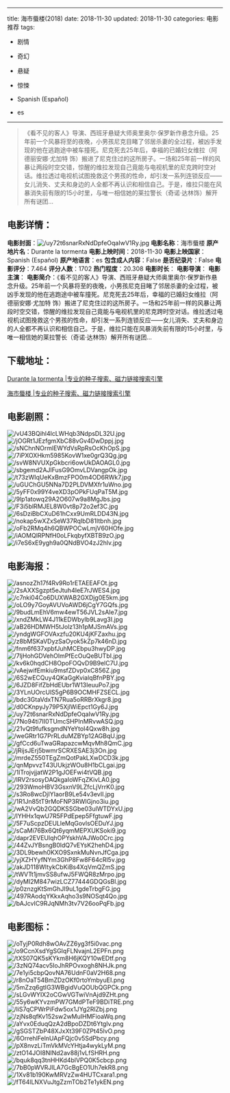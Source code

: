 
---
title: 海市蜃楼(2018)
date: 2018-11-30
updated: 2018-11-30
categories: 电影推荐
tags:
- 剧情
- 奇幻
- 悬疑
- 惊悚

- Spanish (Español)
- es
---


> 《看不见的客人》导演、西班牙悬疑大师奥里奥尔·保罗新作悬念升级。25年前一个风暴将至的夜晚，小男孩尼克目睹了邻居杀妻的全过程，被凶手发现的他在逃跑途中被车撞死。尼克死去25年后，幸福的已婚妇女维拉（阿德丽安娜·尤加特 饰）搬进了尼克住过的这所房子。一场和25年前一样的风暴让两段时空交错，惊醒的维拉发现自己竟能与电视机里的尼克跨时空对话。维拉透过电视机试图挽救这个男孩的性命，却引发一系列连锁反应——女儿消失、丈夫和身边的人全都不再认识和相信自己。于是，维拉只能在风暴消失前有限的15小时里，与唯一相信她的莱拉警长（奇诺·达林饰）解开所有谜团…

## **电影详情**：

**电影封面**：<img src="https://image.tmdb.org/t/p/w200/uy72t6snarRxNdDpfeOqaIwV1Ry.jpg" alt="/uy72t6snarRxNdDpfeOqaIwV1Ry.jpg" title="/uy72t6snarRxNdDpfeOqaIwV1Ry.jpg">
**电影名称**：海市蜃楼
**原产地片名**：Durante la tormenta
**电影上映时间**：2018-11-30
**电影上映国家**：Spanish (Español)
**原产地语言**：es
**包含成人内容**：False
**是否纪录片**：False
**电影评分**：7.464
**评分人数**：1702
**热门程度**：20.308
**电影时长**：
**电影导演**：
**电影主演**：
**电影简介**：《看不见的客人》导演、西班牙悬疑大师奥里奥尔·保罗新作悬念升级。25年前一个风暴将至的夜晚，小男孩尼克目睹了邻居杀妻的全过程，被凶手发现的他在逃跑途中被车撞死。尼克死去25年后，幸福的已婚妇女维拉（阿德丽安娜·尤加特 饰）搬进了尼克住过的这所房子。一场和25年前一样的风暴让两段时空交错，惊醒的维拉发现自己竟能与电视机里的尼克跨时空对话。维拉透过电视机试图挽救这个男孩的性命，却引发一系列连锁反应——女儿消失、丈夫和身边的人全都不再认识和相信自己。于是，维拉只能在风暴消失前有限的15小时里，与唯一相信她的莱拉警长（奇诺·达林饰）解开所有谜团…

## **下载地址**：
[Durante la tormenta |专业的种子搜索、磁力链接搜索引擎](https://movie.amd794.com:2083/?search=Durante%20la%20tormenta&ordering=&mode=match_phrase&page_size=10&page=1)

[海市蜃楼 |专业的种子搜索、磁力链接搜索引擎](https://movie.amd794.com:2083/?search=%E6%B5%B7%E5%B8%82%E8%9C%83%E6%A5%BC&ordering=&mode=match_phrase&page_size=10&page=1)
 

## **电影剧照**：
<img src="https://image.tmdb.org/t/p/original/vU43BQihl4lcLWHqb3NdpsDL32U.jpg" alt="/vU43BQihl4lcLWHqb3NdpsDL32U.jpg" title="/vU43BQihl4lcLWHqb3NdpsDL32U.jpg"><img src="https://image.tmdb.org/t/p/original/jOGRt1JEzfgmXbC88vGv4DwDppj.jpg" alt="/jOGRt1JEzfgmXbC88vGv4DwDppj.jpg" title="/jOGRt1JEzfgmXbC88vGv4DwDppj.jpg"><img src="https://image.tmdb.org/t/p/original/sNChnNOrmlEWYdVsRpRsOcKhOpS.jpg" alt="/sNChnNOrmlEWYdVsRpRsOcKhOpS.jpg" title="/sNChnNOrmlEWYdVsRpRsOcKhOpS.jpg"><img src="https://image.tmdb.org/t/p/original/7iPXOXHkm5985KovW1xe0grQ3Qg.jpg" alt="/7iPXOXHkm5985KovW1xe0grQ3Qg.jpg" title="/7iPXOXHkm5985KovW1xe0grQ3Qg.jpg"><img src="https://image.tmdb.org/t/p/original/svW8NVUXpGkbcri6owUkDAOAGL0.jpg" alt="/svW8NVUXpGkbcri6owUkDAOAGL0.jpg" title="/svW8NVUXpGkbcri6owUkDAOAGL0.jpg"><img src="https://image.tmdb.org/t/p/original/sbgemd2AJlFusG9OmvLDVangpOk.jpg" alt="/sbgemd2AJlFusG9OmvLDVangpOk.jpg" title="/sbgemd2AJlFusG9OmvLDVangpOk.jpg"><img src="https://image.tmdb.org/t/p/original/t73zWIqUeKxBmzFPO0m4OD6RWk7.jpg" alt="/t73zWIqUeKxBmzFPO0m4OD6RWk7.jpg" title="/t73zWIqUeKxBmzFPO0m4OD6RWk7.jpg"><img src="https://image.tmdb.org/t/p/original/uGUChGU5NNa7D2PLDVMXfr1uWno.jpg" alt="/uGUChGU5NNa7D2PLDVMXfr1uWno.jpg" title="/uGUChGU5NNa7D2PLDVMXfr1uWno.jpg"><img src="https://image.tmdb.org/t/p/original/5yFF0x99Y4veXD3pOPkFUqPaT5M.jpg" alt="/5yFF0x99Y4veXD3pOPkFUqPaT5M.jpg" title="/5yFF0x99Y4veXD3pOPkFUqPaT5M.jpg"><img src="https://image.tmdb.org/t/p/original/9lp1atowq29A2O607w9a8MgJbs.jpg" alt="/9lp1atowq29A2O607w9a8MgJbs.jpg" title="/9lp1atowq29A2O607w9a8MgJbs.jpg"><img src="https://image.tmdb.org/t/p/original/F3i5blRMJEL8W0vt8p72o2ef3C.jpg" alt="/F3i5blRMJEL8W0vt8p72o2ef3C.jpg" title="/F3i5blRMJEL8W0vt8p72o2ef3C.jpg"><img src="https://image.tmdb.org/t/p/original/6sDziBbCXuD61hCxx9UmRLDD43N.jpg" alt="/6sDziBbCXuD61hCxx9UmRLDD43N.jpg" title="/6sDziBbCXuD61hCxx9UmRLDD43N.jpg"><img src="https://image.tmdb.org/t/p/original/nokap5wXZxSeW37RqIbD81Itbnh.jpg" alt="/nokap5wXZxSeW37RqIbD81Itbnh.jpg" title="/nokap5wXZxSeW37RqIbD81Itbnh.jpg"><img src="https://image.tmdb.org/t/p/original/oFb2RMq4h6QBWPOCwLmjV60HOfe.jpg" alt="/oFb2RMq4h6QBWPOCwLmjV60HOfe.jpg" title="/oFb2RMq4h6QBWPOCwLmjV60HOfe.jpg"><img src="https://image.tmdb.org/t/p/original/iAOMQlRPNfH0oLFkqbyfXBTB9zO.jpg" alt="/iAOMQlRPNfH0oLFkqbyfXBTB9zO.jpg" title="/iAOMQlRPNfH0oLFkqbyfXBTB9zO.jpg"><img src="https://image.tmdb.org/t/p/original/i7eS6xE9ygh9a0QNdBVO4zJ2hlv.jpg" alt="/i7eS6xE9ygh9a0QNdBVO4zJ2hlv.jpg" title="/i7eS6xE9ygh9a0QNdBVO4zJ2hlv.jpg">

## **电影海报**：
<img src="https://image.tmdb.org/t/p/original/asnozZh17f4Rv9Ro1rETAEEAFOt.jpg" alt="/asnozZh17f4Rv9Ro1rETAEEAFOt.jpg" title="/asnozZh17f4Rv9Ro1rETAEEAFOt.jpg"><img src="https://image.tmdb.org/t/p/original/2sAXXSgzpt5eJtuh4IeE7rJWES4.jpg" alt="/2sAXXSgzpt5eJtuh4IeE7rJWES4.jpg" title="/2sAXXSgzpt5eJtuh4IeE7rJWES4.jpg"><img src="https://image.tmdb.org/t/p/original/c7nki04Co6DUXWAB2GXDjg0E5km.jpg" alt="/c7nki04Co6DUXWAB2GXDjg0E5km.jpg" title="/c7nki04Co6DUXWAB2GXDjg0E5km.jpg"><img src="https://image.tmdb.org/t/p/original/oLO9y7GoyAVUVoAWD6jCgY7GQfs.jpg" alt="/oLO9y7GoyAVUVoAWD6jCgY7GQfs.jpg" title="/oLO9y7GoyAVUVoAWD6jCgY7GQfs.jpg"><img src="https://image.tmdb.org/t/p/original/9budLmEhV6mw4ewT56JVL2sAIe7.jpg" alt="/9budLmEhV6mw4ewT56JVL2sAIe7.jpg" title="/9budLmEhV6mw4ewT56JVL2sAIe7.jpg"><img src="https://image.tmdb.org/t/p/original/xndZMkLW4J11kEDWbyIb9Lavg3I.jpg" alt="/xndZMkLW4J11kEDWbyIb9Lavg3I.jpg" title="/xndZMkLW4J11kEDWbyIb9Lavg3I.jpg"><img src="https://image.tmdb.org/t/p/original/aB26HDMWH5tJolz13h1pMJSmAVs.jpg" alt="/aB26HDMWH5tJolz13h1pMJSmAVs.jpg" title="/aB26HDMWH5tJolz13h1pMJSmAVs.jpg"><img src="https://image.tmdb.org/t/p/original/yndgWGFOVAxzfu20KU4jKFZaxhu.jpg" alt="/yndgWGFOVAxzfu20KU4jKFZaxhu.jpg" title="/yndgWGFOVAxzfu20KU4jKFZaxhu.jpg"><img src="https://image.tmdb.org/t/p/original/z8bMSKaVDyzSaOyok5kZp7k46nD.jpg" alt="/z8bMSKaVDyzSaOyok5kZp7k46nD.jpg" title="/z8bMSKaVDyzSaOyok5kZp7k46nD.jpg"><img src="https://image.tmdb.org/t/p/original/fnm6f637xpbfJuhMCEbpu3hwyDP.jpg" alt="/fnm6f637xpbfJuhMCEbpu3hwyDP.jpg" title="/fnm6f637xpbfJuhMCEbpu3hwyDP.jpg"><img src="https://image.tmdb.org/t/p/original/7ljHohGDVehOlmPfEcOuQeBUTbI.jpg" alt="/7ljHohGDVehOlmPfEcOuQeBUTbI.jpg" title="/7ljHohGDVehOlmPfEcOuQeBUTbI.jpg"><img src="https://image.tmdb.org/t/p/original/kv6k0hqdCH8OpoFOQvD9B9elC7U.jpg" alt="/kv6k0hqdCH8OpoFOQvD9B9elC7U.jpg" title="/kv6k0hqdCH8OpoFOQvD9B9elC7U.jpg"><img src="https://image.tmdb.org/t/p/original/vAejwifEmkiu9msfZDvp0xC856Z.jpg" alt="/vAejwifEmkiu9msfZDvp0xC856Z.jpg" title="/vAejwifEmkiu9msfZDvp0xC856Z.jpg"><img src="https://image.tmdb.org/t/p/original/6S2wECQuy4QKaGgKvialqBfnPBY.jpg" alt="/6S2wECQuy4QKaGgKvialqBfnPBY.jpg" title="/6S2wECQuy4QKaGgKvialqBfnPBY.jpg"><img src="https://image.tmdb.org/t/p/original/6JZD8FifZbHdEUbr1W13IeuuPo7.jpg" alt="/6JZD8FifZbHdEUbr1W13IeuuPo7.jpg" title="/6JZD8FifZbHdEUbr1W13IeuuPo7.jpg"><img src="https://image.tmdb.org/t/p/original/3YLnUOrcUlS5gP6B9OCMHFZSECL.jpg" alt="/3YLnUOrcUlS5gP6B9OCMHFZSECL.jpg" title="/3YLnUOrcUlS5gP6B9OCMHFZSECL.jpg"><img src="https://image.tmdb.org/t/p/original/bdc3GtaVdxTN7Rua5oRRBrXkgr8.jpg" alt="/bdc3GtaVdxTN7Rua5oRRBrXkgr8.jpg" title="/bdc3GtaVdxTN7Rua5oRRBrXkgr8.jpg"><img src="https://image.tmdb.org/t/p/original/d0CKnpyJy79P5XjlWiEpct1Gy6J.jpg" alt="/d0CKnpyJy79P5XjlWiEpct1Gy6J.jpg" title="/d0CKnpyJy79P5XjlWiEpct1Gy6J.jpg"><img src="https://image.tmdb.org/t/p/original/uy72t6snarRxNdDpfeOqaIwV1Ry.jpg" alt="/uy72t6snarRxNdDpfeOqaIwV1Ry.jpg" title="/uy72t6snarRxNdDpfeOqaIwV1Ry.jpg"><img src="https://image.tmdb.org/t/p/original/7No94ti7II0TUmcSHPInMRvwASQ.jpg" alt="/7No94ti7II0TUmcSHPInMRvwASQ.jpg" title="/7No94ti7II0TUmcSHPInMRvwASQ.jpg"><img src="https://image.tmdb.org/t/p/original/21vQt9fufksgmdNYeYtoI4Qxw8h.jpg" alt="/21vQt9fufksgmdNYeYtoI4Qxw8h.jpg" title="/21vQt9fufksgmdNYeYtoI4Qxw8h.jpg"><img src="https://image.tmdb.org/t/p/original/weGRtr1G7PrRLduMZBYp12AGBqU.jpg" alt="/weGRtr1G7PrRLduMZBYp12AGBqU.jpg" title="/weGRtr1G7PrRLduMZBYp12AGBqU.jpg"><img src="https://image.tmdb.org/t/p/original/gfCcd6uTwaGRapazcwMqvMh8QmC.jpg" alt="/gfCcd6uTwaGRapazcwMqvMh8QmC.jpg" title="/gfCcd6uTwaGRapazcwMqvMh8QmC.jpg"><img src="https://image.tmdb.org/t/p/original/jRijsJErj5bwmrSCRXESAE3j3On.jpg" alt="/jRijsJErj5bwmrSCRXESAE3j3On.jpg" title="/jRijsJErj5bwmrSCRXESAE3j3On.jpg"><img src="https://image.tmdb.org/t/p/original/mrdeZ550TEgZmQotPakLXwDCD3k.jpg" alt="/mrdeZ550TEgZmQotPakLXwDCD3k.jpg" title="/mrdeZ550TEgZmQotPakLXwDCD3k.jpg"><img src="https://image.tmdb.org/t/p/original/qnMpvvzT43UUkjzWOu8H1bCLgai.jpg" alt="/qnMpvvzT43UUkjzWOu8H1bCLgai.jpg" title="/qnMpvvzT43UUkjzWOu8H1bCLgai.jpg"><img src="https://image.tmdb.org/t/p/original/1lTrojvjjatW2P1gJOEFwi4tVQB.jpg" alt="/1lTrojvjjatW2P1gJOEFwi4tVQB.jpg" title="/1lTrojvjjatW2P1gJOEFwi4tVQB.jpg"><img src="https://image.tmdb.org/t/p/original/lRV2rsosyDAQkgaIoWFqZKivLA0.jpg" alt="/lRV2rsosyDAQkgaIoWFqZKivLA0.jpg" title="/lRV2rsosyDAQkgaIoWFqZKivLA0.jpg"><img src="https://image.tmdb.org/t/p/original/293WmoHBV3GsxnV9LZfcLjVrrK0.jpg" alt="/293WmoHBV3GsxnV9LZfcLjVrrK0.jpg" title="/293WmoHBV3GsxnV9LZfcLjVrrK0.jpg"><img src="https://image.tmdb.org/t/p/original/s3Ro8wcDjIYIaorB9Le54v3evII.jpg" alt="/s3Ro8wcDjIYIaorB9Le54v3evII.jpg" title="/s3Ro8wcDjIYIaorB9Le54v3evII.jpg"><img src="https://image.tmdb.org/t/p/original/1R1Jn85tT9rMoFNP3RWlGjno3iu.jpg" alt="/1R1Jn85tT9rMoFNP3RWlGjno3iu.jpg" title="/1R1Jn85tT9rMoFNP3RWlGjno3iu.jpg"><img src="https://image.tmdb.org/t/p/original/wA2VvQb2GQDKSSGbe03ulWTDYxU.jpg" alt="/wA2VvQb2GQDKSSGbe03ulWTDYxU.jpg" title="/wA2VvQb2GQDKSSGbe03ulWTDYxU.jpg"><img src="https://image.tmdb.org/t/p/original/lYHHx1qwU7R5FPdEpep5FfgtuwF.jpg" alt="/lYHHx1qwU7R5FPdEpep5FfgtuwF.jpg" title="/lYHHx1qwU7R5FPdEpep5FfgtuwF.jpg"><img src="https://image.tmdb.org/t/p/original/5F7uScpzDEULleMqGovlsOEDuYJ.jpg" alt="/5F7uScpzDEULleMqGovlsOEDuYJ.jpg" title="/5F7uScpzDEULleMqGovlsOEDuYJ.jpg"><img src="https://image.tmdb.org/t/p/original/sCaMi76Bx6Qt6yqmMEPXUKSoki9.jpg" alt="/sCaMi76Bx6Qt6yqmMEPXUKSoki9.jpg" title="/sCaMi76Bx6Qt6yqmMEPXUKSoki9.jpg"><img src="https://image.tmdb.org/t/p/original/dapr2EVEUlqhOPYskhVAJWo0Crc.jpg" alt="/dapr2EVEUlqhOPYskhVAJWo0Crc.jpg" title="/dapr2EVEUlqhOPYskhVAJWo0Crc.jpg"><img src="https://image.tmdb.org/t/p/original/44ZvJYBsngB0ldQ7vEYsK2hehD4.jpg" alt="/44ZvJYBsngB0ldQ7vEYsK2hehD4.jpg" title="/44ZvJYBsngB0ldQ7vEYsK2hehD4.jpg"><img src="https://image.tmdb.org/t/p/original/3DL9bewh0KXO9SxnkMuNvnJfCga.jpg" alt="/3DL9bewh0KXO9SxnkMuNvnJfCga.jpg" title="/3DL9bewh0KXO9SxnkMuNvnJfCga.jpg"><img src="https://image.tmdb.org/t/p/original/yjXZHYyfNYm3GhP8Fw8F64cRl5v.jpg" alt="/yjXZHYyfNYm3GhP8Fw8F64cRl5v.jpg" title="/yjXZHYyfNYm3GhP8Fw8F64cRl5v.jpg"><img src="https://image.tmdb.org/t/p/original/akJD118WltykCbKiBs4XqVmQZmS.jpg" alt="/akJD118WltykCbKiBs4XqVmQZmS.jpg" title="/akJD118WltykCbKiBs4XqVmQZmS.jpg"><img src="https://image.tmdb.org/t/p/original/tWVTt1jmvSS8ufwJ5FWQR8zMrpo.jpg" alt="/tWVTt1jmvSS8ufwJ5FWQR8zMrpo.jpg" title="/tWVTt1jmvSS8ufwJ5FWQR8zMrpo.jpg"><img src="https://image.tmdb.org/t/p/original/dyMI2M847wizLCZ77444GDQGsBl.jpg" alt="/dyMI2M847wizLCZ77444GDQGsBl.jpg" title="/dyMI2M847wizLCZ77444GDQGsBl.jpg"><img src="https://image.tmdb.org/t/p/original/p0znzgKtSmGhJI9uL1gdeTrbgFG.jpg" alt="/p0znzgKtSmGhJI9uL1gdeTrbgFG.jpg" title="/p0znzgKtSmGhJI9uL1gdeTrbgFG.jpg"><img src="https://image.tmdb.org/t/p/original/497RAodqYKkxAqho3s9NOSqt4Qo.jpg" alt="/497RAodqYKkxAqho3s9NOSqt4Qo.jpg" title="/497RAodqYKkxAqho3s9NOSqt4Qo.jpg"><img src="https://image.tmdb.org/t/p/original/bAJcvIC9RJqNMh3tv7V26ooPqFb.jpg" alt="/bAJcvIC9RJqNMh3tv7V26ooPqFb.jpg" title="/bAJcvIC9RJqNMh3tv7V26ooPqFb.jpg">

## **电影图标**：
<img src="https://image.tmdb.org/t/p/original/oTyjP0Rdh8wOAvZZ6yg3f5i0vac.png" alt="/oTyjP0Rdh8wOAvZZ6yg3f5i0vac.png" title="/oTyjP0Rdh8wOAvZZ6yg3f5i0vac.png"><img src="https://image.tmdb.org/t/p/original/o9CcnXsdYgSGIqFLNvajnL2EPFn.png" alt="/o9CcnXsdYgSGIqFLNvajnL2EPFn.png" title="/o9CcnXsdYgSGIqFLNvajnL2EPFn.png"><img src="https://image.tmdb.org/t/p/original/tXS07QK5sKYkm8H6jKQY10wEDtf.png" alt="/tXS07QK5sKYkm8H6jKQY10wEDtf.png" title="/tXS07QK5sKYkm8H6jKQY10wEDtf.png"><img src="https://image.tmdb.org/t/p/original/3zNQ74acv5IoJhRPOvxogh8NHJk.png" alt="/3zNQ74acv5IoJhRPOvxogh8NHJk.png" title="/3zNQ74acv5IoJhRPOvxogh8NHJk.png"><img src="https://image.tmdb.org/t/p/original/7e1yi5cbpQovNA76UdnF0aV2H68.png" alt="/7e1yi5cbpQovNA76UdnF0aV2H68.png" title="/7e1yi5cbpQovNA76UdnF0aV2H68.png"><img src="https://image.tmdb.org/t/p/original/r8nOaT54BmZDzOKf0rtoYmbyuEI.png" alt="/r8nOaT54BmZDzOKf0rtoYmbyuEI.png" title="/r8nOaT54BmZDzOKf0rtoYmbyuEI.png"><img src="https://image.tmdb.org/t/p/original/5mZzq6gtIG3WBgidVuQOUbQGPCk.png" alt="/5mZzq6gtIG3WBgidVuQOUbQGPCk.png" title="/5mZzq6gtIG3WBgidVuQOUbQGPCk.png"><img src="https://image.tmdb.org/t/p/original/sLGvWYIX2oCGwVGTwiVnAjd9ZHt.png" alt="/sLGvWYIX2oCGwVGTwiVnAjd9ZHt.png" title="/sLGvWYIX2oCGwVGTwiVnAjd9ZHt.png"><img src="https://image.tmdb.org/t/p/original/55y6wKYvzmPW7GMdPTeF9BDiTRE.png" alt="/55y6wKYvzmPW7GMdPTeF9BDiTRE.png" title="/55y6wKYvzmPW7GMdPTeF9BDiTRE.png"><img src="https://image.tmdb.org/t/p/original/liS7qCPWrPiFdw5ox1JYg2RlZbj.png" alt="/liS7qCPWrPiFdw5ox1JYg2RlZbj.png" title="/liS7qCPWrPiFdw5ox1JYg2RlZbj.png"><img src="https://image.tmdb.org/t/p/original/zjNs8qfKv152sw2wMuIHMFioaWq.png" alt="/zjNs8qfKv152sw2wMuIHMFioaWq.png" title="/zjNs8qfKv152sw2wMuIHMFioaWq.png"><img src="https://image.tmdb.org/t/p/original/aYvx0EduqQzA2dBpoDZDt6Ytglv.png" alt="/aYvx0EduqQzA2dBpoDZDt6Ytglv.png" title="/aYvx0EduqQzA2dBpoDZDt6Ytglv.png"><img src="https://image.tmdb.org/t/p/original/gSGSTZbP48XJxXt39F0ZPt45lvO.png" alt="/gSGSTZbP48XJxXt39F0ZPt45lvO.png" title="/gSGSTZbP48XJxXt39F0ZPt45lvO.png"><img src="https://image.tmdb.org/t/p/original/6OrrehlFelnUApFQjc0v5SdPbcy.png" alt="/6OrrehlFelnUApFQjc0v5SdPbcy.png" title="/6OrrehlFelnUApFQjc0v5SdPbcy.png"><img src="https://image.tmdb.org/t/p/original/pX8nvzLiTmVkMVcYHtja4wykLyM.png" alt="/pX8nvzLiTmVkMVcYHtja4wykLyM.png" title="/pX8nvzLiTmVkMVcYHtja4wykLyM.png"><img src="https://image.tmdb.org/t/p/original/ztO14JOI8NINd2av88j1vLfSHRH.png" alt="/ztO14JOI8NINd2av88j1vLfSHRH.png" title="/ztO14JOI8NINd2av88j1vLfSHRH.png"><img src="https://image.tmdb.org/t/p/original/bquk8qq3tnHHKd4blVPQ0K5cbcp.png" alt="/bquk8qq3tnHHKd4blVPQ0K5cbcp.png" title="/bquk8qq3tnHHKd4blVPQ0K5cbcp.png"><img src="https://image.tmdb.org/t/p/original/7bB0pWVRJlLA7GcBgEO1Uh7ekR8.png" alt="/7bB0pWVRJlLA7GcBgEO1Uh7ekR8.png" title="/7bB0pWVRJlLA7GcBgEO1Uh7ekR8.png"><img src="https://image.tmdb.org/t/p/original/1Xv81b190KwMRVzZw4HUTCxara1.png" alt="/1Xv81b190KwMRVzZw4HUTCxara1.png" title="/1Xv81b190KwMRVzZw4HUTCxara1.png"><img src="https://image.tmdb.org/t/p/original/fT64lLNXVuJtgZzmTOb2Te1ykEN.png" alt="/fT64lLNXVuJtgZzmTOb2Te1ykEN.png" title="/fT64lLNXVuJtgZzmTOb2Te1ykEN.png">
